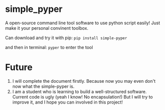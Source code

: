 # simple_pyper
A open-source command line tool software to use python script easily! Just make it your personal convinent toolbox.

Can download and try it with pip:
```pip install simple-pyper```

and then in terminal:
```pyper```
to enter the tool

# Future
1. I will complete the document firstly. Because now you may even don't now what the simple-pyper is.
2. I am a student who is learning to build a well-structured software. Current code is ugly (yeah I know! No encapsulation!) But I will try to improve it, and I hope you can involved in this project!
